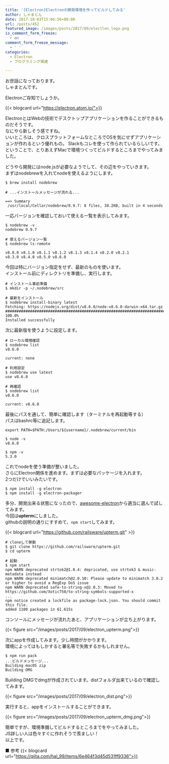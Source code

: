 ```yaml
---
title: '[Electron]Electronの開発環境を作ってビルドしてみる'
author: しゃまとん
date: 2017-10-03T15:04:56+00:00
url: /posts/452
featured_image: /images/posts/2017/09/electlon_logo.png
is_comment_form_freeze:
  - on
comment_form_freeze_message:
  - ' '
categories:
  - Electron
  - プログラミング関連

---
```

お世話になっております。  
しゃまとんです。

Electronご存知でしょうか。

{{< blogcard url="https://electron.atom.io/">}}

ElectronとはWebの技術でデスクトップアプリケーションを作ることができるものだそうです。  
なにやら新しそう感ですね。  
いいところは、クロスプラットフォームなところでOSを気にせずアプリケーションが作れるという優れもの。
Slackもコレを使って作られているらしいです。  
ということで、とりあえずMacで環境つくってビルドするところまでやってみました。

どうやら開発にはnode.jsが必要なようでして、その辺をやっていきます。  
まずはnodebrewを入れてnodeを使えるようにします。

```shell
$ brew install nodebrew

# ...インストールメッセージが流れる...

==> Summary
 /usr/local/Cellar/nodebrew/0.9.7: 8 files, 38.2KB, built in 4 seconds
```

一応バージョンを確認しておいて使える一覧を表示してみます。

```shell
$ nodebrew -v
nodebrew 0.9.7

# 使えるバージョン一覧
$ nodebrew ls-remote

v8.0.0 v8.1.0 v8.1.1 v8.1.2 v8.1.3 v8.1.4 v8.2.0 v8.2.1
v8.3.0 v8.4.0 v8.5.0 v8.6.0
```

今回は特にバージョン指定をせず、最新のものを使います。  
インストール前にディレクトリを準備し、実行します。

```shell
# インストール事前準備
$ mkdir -p ~/.nodebrew/src

# 最新をインストール
$ nodebrew install-binary latest
Fetching: https://nodejs.org/dist/v8.6.0/node-v8.6.0-darwin-x64.tar.gz
######################################################################## 100.0%
Installed successfully
```

次に最新版を使うように設定します。

```shell
# ローカル環境確認
$ nodebrew list
v8.6.0

current: none

# 利用設定
$ nodebrew use latest
use v8.6.0

# 再確認
$ nodebrew list
v8.6.0

current: v8.6.0
```

最後にパスを通して、簡単に確認します（ターミナルを再起動等する）  
パスはbashrc等に追記します。

```shell
export PATH=$PATH:/Users/${username}/.nodebrew/current/bin
```

```shell
$ node -v
v8.6.0

$ npm -v
5.3.0
```

これでnodeを使う準備が整いました。  
さらにElectron関係を進めます。まずは必要なパッケージを入れます。  
2つだけでいいみたいです。

```shell
$ npm install -g electron
$ npm install -g electron-packager
```

多分、開発出来る状態になったので、[awesome-electron][2]から適当に選んで試してみます。  
今回は**upterm**にしました。  
githubの説明の通りにすすめて、`npm start`してみます。

{{< blogcard url="https://github.com/railsware/upterm.git" >}}

```shell
# cloneして移動
$ git clone https://github.com/railsware/upterm.git
$ cd upterm

# 起動
$ npm start
npm WARN deprecated strtok2@1.0.4: depricated, use strtok3 & music-metadata instead
npm WARN deprecated minimatch@2.0.10: Please update to minimatch 3.0.2 or higher to avoid a RegExp DoS issue
npm WARN deprecated safe-to-string-x@2.0.3: Moved to https://github.com/Xotic750/to-string-symbols-supported-x
...
npm notice created a lockfile as package-lock.json. You should commit this file.
added 1100 packages in 61.615s
```

コンソールにメッセージが流れたあと、アプリケーションが立ち上がります。

{{< figure src="/images/posts/2017/09/electron_upterm.png">}}

次にappを作成してみます。少し時間がかかります。  
環境によってはもしかすると署名等で失敗するかもしれません。

```shell
$ npm run pack
...ビルドメッセージ...
Building macOS zip
Building DMG
```

Building DMGでdmgが作成されています。distフォルダ出来ているので確認してみます。

{{< figure src="/images/posts/2017/09/electron_dist.png">}}

実行すると、appをインストールすることができます。

{{< figure src="/images/posts/2017/09/electron_upterm_dmg.png">}}

簡単ですが、環境準備してビルドするところまでをやってみました。  
JS詳しい人は色々すぐに作れそうで羨ましい！  
以上です。

■ 参考
{{< blogcard url="https://qiita.com/hal_99/items/6e464f3d45d531ff9336">}}

 [2]: https://github.com/sindresorhus/awesome-electron